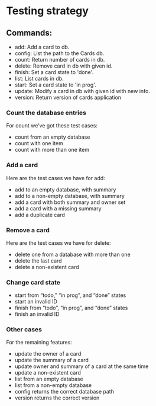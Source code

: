 # Testing strategy

## Commands:
- add: Add a card to db.
- config: List the path to the Cards db.
- count: Return number of cards in db.
- delete: Remove card in db with given id.
- finish: Set a card state to 'done'.
- list: List cards in db.
- start: Set a card state to 'in prog'.
- update: Modify a card in db with given id with new info.
- version: Return version of cards application

### Count the database entries
For count we’ve got these test cases:
- count from an empty database
- count with one item
- count with more than one item

### Add a card
Here are the test cases we have for add:
- add to an empty database, with summary
- add to a non-empty database, with summary
- add a card with both summary and owner set
- add a card with a missing summary
- add a duplicate card

### Remove a card
Here are the test cases we have for delete:
- delete one from a database with more than one
- delete the last card
- delete a non-existent card

### Change card state
- start from “todo,” “in prog”, and “done” states
- start an invalid ID
- finish from “todo”, “in prog”, and “done” states
- finish an invalid ID

### Other cases
For the remaining features:
- update the owner of a card
- update the summary of a card
- update owner and summary of a card at the same time
- update a non-existent card
- list from an empty database
- list from a non-empty database
- config returns the correct database path
- version returns the correct version

